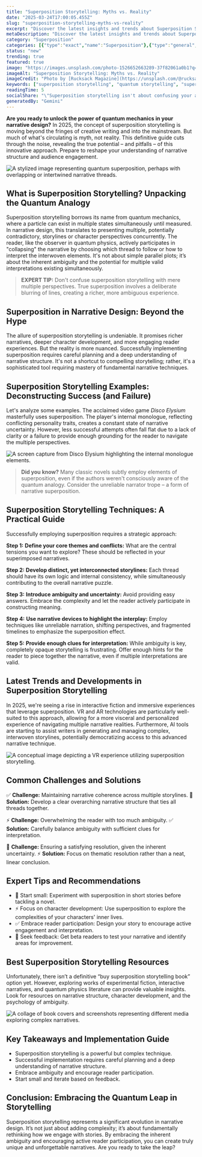 ```yaml
---
title: "Superposition Storytelling: Myths vs. Reality"
date: "2025-03-24T17:00:05.455Z"
slug: "superposition-storytelling-myths-vs-reality"
excerpt: "Discover the latest insights and trends about Superposition Storytelling. This comprehensive guide covers everything you need to know about Superposition Storytelling in 2025."
metaDescription: "Discover the latest insights and trends about Superposition Storytelling. This comprehensive guide covers everything you need to know about Superposition S..."
category: "Superposition"
categories: [{"type":"exact","name":"Superposition"},{"type":"general","name":"Narrative Design"},{"type":"medium","name":"Interactive Fiction"},{"type":"specific","name":"Choice Architectures"},{"type":"niche","name":"Branching Narratives"}]
status: "new"
trending: true
featured: true
image: "https://images.unsplash.com/photo-1526652663289-37f82061a0b1?q=85&w=1200&fit=max&fm=webp&auto=compress"
imageAlt: "Superposition Storytelling: Myths vs. Reality"
imageCredit: "Photo by [Rucksack Magazine](https://unsplash.com/@rucksackmag) on Unsplash"
keywords: ["superposition storytelling", "quantum storytelling", "superposition narrative", "what is superposition storytelling", "superposition in narrative design", "superposition storytelling examples", "how to use superposition in stories", "buy superposition storytelling book", "superposition storytelling techniques", "best superposition storytelling resources"]
readingTime: 5
socialShare: "\"Superposition storytelling isn't about confusing your audience; it's about empowering them to co-create the meaning of your story. The result? A deeper, more resonant narrative experience.\""
generatedBy: "Gemini"
---
```




**Are you ready to unlock the power of quantum mechanics in your narrative design?**  In 2025, the concept of superposition storytelling is moving beyond the fringes of creative writing and into the mainstream. But much of what's circulating is myth, not reality. This definitive guide cuts through the noise, revealing the true potential – and pitfalls – of this innovative approach.  Prepare to reshape your understanding of narrative structure and audience engagement.

![A stylized image representing quantum superposition, perhaps with overlapping or intertwined narrative threads.](https://images.unsplash.com/photo-1739296385104-f9e3087897f2?q=85&w=1200&fit=max&fm=webp&auto=compress)

## What is Superposition Storytelling?  Unpacking the Quantum Analogy

Superposition storytelling borrows its name from quantum mechanics, where a particle can exist in multiple states simultaneously until measured.  In narrative design, this translates to presenting multiple, potentially contradictory, storylines or character perspectives concurrently.  The reader, like the observer in quantum physics, actively participates in "collapsing" the narrative by choosing which thread to follow or how to interpret the interwoven elements.  It's not about simple parallel plots; it’s about the inherent ambiguity and the potential for multiple valid interpretations existing simultaneously.

> **EXPERT TIP:** Don't confuse superposition storytelling with mere multiple perspectives.  True superposition involves a deliberate blurring of lines, creating a richer, more ambiguous experience.

## Superposition in Narrative Design: Beyond the Hype

The allure of superposition storytelling is undeniable. It promises richer narratives, deeper character development, and more engaging reader experiences. But the reality is more nuanced.  Successfully implementing superposition requires careful planning and a deep understanding of narrative structure.  It's not a shortcut to compelling storytelling; rather, it's a sophisticated tool requiring mastery of fundamental narrative techniques.

## Superposition Storytelling Examples: Deconstructing Success (and Failure)

Let's analyze some examples.  The acclaimed video game *Disco Elysium* masterfully uses superposition.  The player's internal monologue, reflecting conflicting personality traits, creates a constant state of narrative uncertainty.  However, less successful attempts often fall flat due to a lack of clarity or a failure to provide enough grounding for the reader to navigate the multiple perspectives.

![A screen capture from *Disco Elysium* highlighting the internal monologue elements.](https://images.unsplash.com/photo-1526652663289-37f82061a0b1?q=85&w=1200&fit=max&fm=webp&auto=compress)

> **Did you know?**  Many classic novels subtly employ elements of superposition, even if the authors weren't consciously aware of the quantum analogy.  Consider the unreliable narrator trope – a form of narrative superposition.

## Superposition Storytelling Techniques: A Practical Guide

Successfully employing superposition requires a strategic approach:

**Step 1:**  **Define your core themes and conflicts:**  What are the central tensions you want to explore? These should be reflected in your superimposed narratives.

**Step 2:**  **Develop distinct, yet interconnected storylines:** Each thread should have its own logic and internal consistency, while simultaneously contributing to the overall narrative puzzle.

**Step 3:**  **Introduce ambiguity and uncertainty:** Avoid providing easy answers.  Embrace the complexity and let the reader actively participate in constructing meaning.

**Step 4:**  **Use narrative devices to highlight the interplay:**  Employ techniques like unreliable narration, shifting perspectives, and fragmented timelines to emphasize the superposition effect.

**Step 5:**  **Provide enough clues for interpretation:** While ambiguity is key, completely opaque storytelling is frustrating.  Offer enough hints for the reader to piece together the narrative, even if multiple interpretations are valid.

##  Latest Trends and Developments in Superposition Storytelling

In 2025, we're seeing a rise in interactive fiction and immersive experiences that leverage superposition.  VR and AR technologies are particularly well-suited to this approach, allowing for a more visceral and personalized experience of navigating multiple narrative realities.  Furthermore, AI tools are starting to assist writers in generating and managing complex, interwoven storylines, potentially democratizing access to this advanced narrative technique.

![A conceptual image depicting a VR experience utilizing superposition storytelling.](https://images.unsplash.com/photo-1701405200668-89007f6243c5?q=85&w=1200&fit=max&fm=webp&auto=compress)

## Common Challenges and Solutions

✅ **Challenge:** Maintaining narrative coherence across multiple storylines.
🔑 **Solution:** Develop a clear overarching narrative structure that ties all threads together.

⚡ **Challenge:**  Overwhelming the reader with too much ambiguity.
✅ **Solution:**  Carefully balance ambiguity with sufficient clues for interpretation.

🔑 **Challenge:**  Ensuring a satisfying resolution, given the inherent uncertainty.
⚡ **Solution:**  Focus on thematic resolution rather than a neat, linear conclusion.

## Expert Tips and Recommendations

* 🔑 Start small:  Experiment with superposition in short stories before tackling a novel.
* ⚡  Focus on character development:  Use superposition to explore the complexities of your characters' inner lives.
* ✅  Embrace reader participation:  Design your story to encourage active engagement and interpretation.
* 🔑  Seek feedback:  Get beta readers to test your narrative and identify areas for improvement.

##  Best Superposition Storytelling Resources

Unfortunately, there isn’t a definitive “buy superposition storytelling book” option yet.  However, exploring works of experimental fiction, interactive narratives, and quantum physics literature can provide valuable insights.  Look for resources on narrative structure, character development, and the psychology of ambiguity.

![A collage of book covers and screenshots representing different media exploring complex narratives.](https://images.unsplash.com/photo-1730315989960-24c8d31d41dd?q=85&w=1200&fit=max&fm=webp&auto=compress)

## Key Takeaways and Implementation Guide

* Superposition storytelling is a powerful but complex technique.
* Successful implementation requires careful planning and a deep understanding of narrative structure.
* Embrace ambiguity and encourage reader participation.
* Start small and iterate based on feedback.

## Conclusion: Embracing the Quantum Leap in Storytelling

Superposition storytelling represents a significant evolution in narrative design. It’s not just about adding complexity; it’s about fundamentally rethinking how we engage with stories. By embracing the inherent ambiguity and encouraging active reader participation, you can create truly unique and unforgettable narratives.  Are you ready to take the leap?

